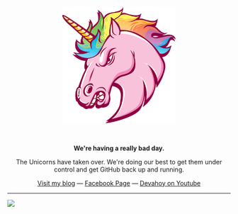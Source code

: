 <div align="center">
  <p>
    <img width="256" src="https://github.com/Phonbopit/phonbopit/blob/master/github-unicorn.png" />
  </p>
  <br>
  <p><strong>We're having a really bad day.</strong></p>
  
  <p>The Unicorns have taken over. We're doing our best to get them under control and get GitHub back up and running.</p>
  
  <p>
    <a href="https://devahoy.com?ref=github">Visit my blog</a> — <a href="https://facebook.com/devahoy">Facebook Page</a> — <a href="https://youtube.com/c/DevahoyOfficial">Devahoy on Youtube</a>
  </p>
</div>

---

<a href="https://github.com/503.html"><img width="48" src="https://github.githubassets.com/images/mona-whisper.gif" /></a>
